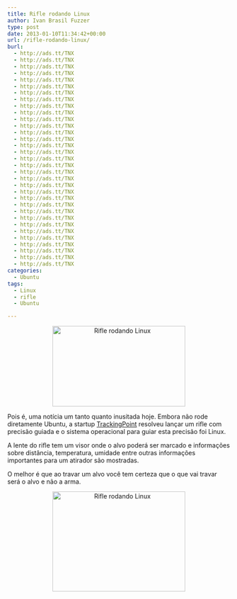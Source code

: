 ```yaml
---
title: Rifle rodando Linux
author: Ivan Brasil Fuzzer
type: post
date: 2013-01-10T11:34:42+00:00
url: /rifle-rodando-linux/
burl:
  - http://ads.tt/TNX
  - http://ads.tt/TNX
  - http://ads.tt/TNX
  - http://ads.tt/TNX
  - http://ads.tt/TNX
  - http://ads.tt/TNX
  - http://ads.tt/TNX
  - http://ads.tt/TNX
  - http://ads.tt/TNX
  - http://ads.tt/TNX
  - http://ads.tt/TNX
  - http://ads.tt/TNX
  - http://ads.tt/TNX
  - http://ads.tt/TNX
  - http://ads.tt/TNX
  - http://ads.tt/TNX
  - http://ads.tt/TNX
  - http://ads.tt/TNX
  - http://ads.tt/TNX
  - http://ads.tt/TNX
  - http://ads.tt/TNX
  - http://ads.tt/TNX
  - http://ads.tt/TNX
  - http://ads.tt/TNX
  - http://ads.tt/TNX
  - http://ads.tt/TNX
  - http://ads.tt/TNX
  - http://ads.tt/TNX
  - http://ads.tt/TNX
  - http://ads.tt/TNX
  - http://ads.tt/TNX
  - http://ads.tt/TNX
  - http://ads.tt/TNX
categories:
  - Ubuntu
tags:
  - Linux
  - rifle
  - Ubuntu

---
```

<p style="text-align: center;">
  <a href="http://www.ubuntero.com.br/wp-content/uploads/2013/01/300H-case-flat-640x389.jpg" rel="lightbox"><img class="size-medium wp-image-4341 aligncenter" title="Rifle rodando Linux" alt="Rifle rodando Linux" src="http://www.ubuntero.com.br/wp-content/uploads/2013/01/300H-case-flat-640x389-300x182.jpg" width="300" height="182" /></a>
</p>

Pois é, uma notícia um tanto quanto inusitada hoje. Embora não rode diretamente Ubuntu, a startup <a href="http://tracking-point.com/" target="_blank" rel="nofollow">TrackingPoint</a> resolveu lançar um rifle com precisão guiada e o sistema operacional para guiar esta precisão foi Linux.

A lente do rifle tem um visor onde o alvo poderá ser marcado e informações sobre distância, temperatura, umidade entre outras informações importantes para um atirador são mostradas.

O melhor é que ao travar um alvo você tem certeza que o que vai travar será o alvo e não a arma.

<p style="text-align: center;">
  <a href="http://www.ubuntero.com.br/wp-content/uploads/2013/01/tp-throughscope.png" rel="lightbox"><img class="size-medium wp-image-4342 aligncenter" title="Rifle rodando Linux" alt="Rifle rodando Linux" src="http://www.ubuntero.com.br/wp-content/uploads/2013/01/tp-throughscope-300x226.png" width="300" height="226" /></a>
</p>